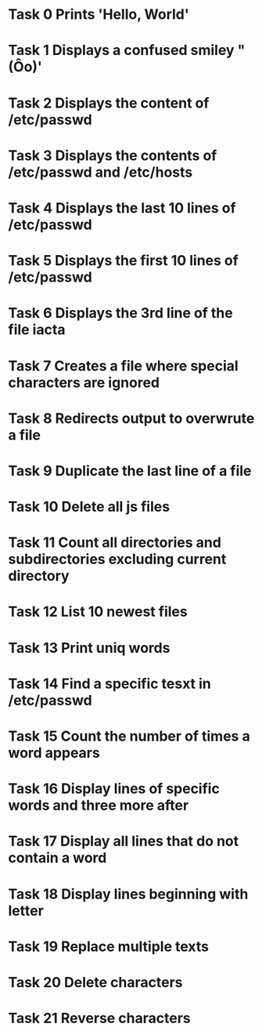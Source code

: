 # Task 0 Prints 'Hello, World'
# Task 1 Displays a confused smiley "(Ôo)'
# Task 2 Displays the content of /etc/passwd
# Task 3 Displays the contents of /etc/passwd and /etc/hosts
# Task 4 Displays the last 10 lines of /etc/passwd
# Task 5 Displays the first 10 lines of /etc/passwd
# Task 6 Displays the 3rd line of the file iacta
# Task 7 Creates a file where special characters are ignored
# Task 8 Redirects output to overwrute a file
# Task 9 Duplicate the last line of a file
# Task 10 Delete all js files
# Task 11 Count all directories and subdirectories excluding current directory
# Task 12 List 10 newest files
# Task 13 Print uniq words
# Task 14 Find a specific tesxt in /etc/passwd
# Task 15 Count the number of times a word appears
# Task 16 Display lines of specific words and three more after
# Task 17 Display all lines that do not contain a word
# Task 18 Display lines beginning with letter
# Task 19 Replace multiple texts
# Task 20 Delete characters
# Task 21 Reverse characters
